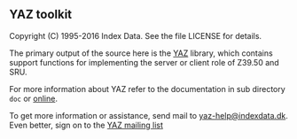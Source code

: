 ## YAZ toolkit

Copyright (C) 1995-2016 Index Data.
See the file LICENSE for details.

The primary output of the source here is the
[YAZ](http://www.indexdata.com/yaz) library, which contains support
functions for implementing the server or client role of Z39.50 and SRU.

For more information about YAZ refer to the documentation in sub
directory `doc` or 
[online](http://www.indexdata.com/yaz/doc).

To get more information or assistance, send mail to yaz-help@indexdata.dk.
Even better, sign on to the
[YAZ mailing list](http://lists.indexdata.dk/cgi-bin/mailman/listinfo/yazlist)

